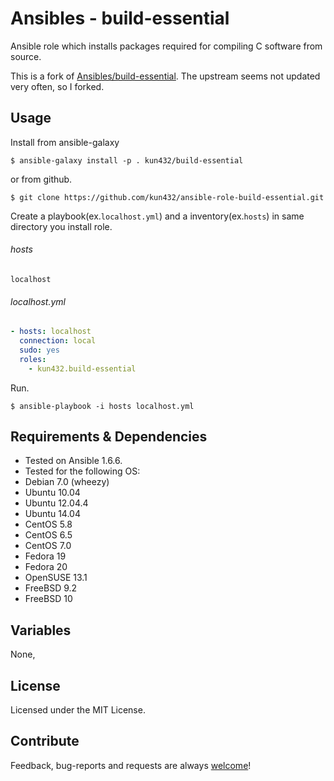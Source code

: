 Ansibles - build-essential
========

Ansible role which installs packages required for compiling C software from source.

This is a fork of [Ansibles/build-essential](https://github.com/Ansibles/build-essential). The upstream seems not updated very often, so I forked.

## Usage

Install from ansible-galaxy

```shell
$ ansible-galaxy install -p . kun432/build-essential
```
or from github.

```shell
$ git clone https://github.com/kun432/ansible-role-build-essential.git
```

Create a playbook(ex.`localhost.yml`) and a inventory(ex.`hosts`) in same directory you install role.

###### hosts
```
localhost
```
 
###### localhost.yml
```yml
- hosts: localhost
  connection: local
  sudo: yes
  roles:
    - kun432.build-essential
```
Run.
```shell
$ ansible-playbook -i hosts localhost.yml
```

## Requirements & Dependencies

- Tested on Ansible 1.6.6.
- Tested for the following OS:
 - Debian 7.0 (wheezy)
 - Ubuntu 10.04
 - Ubuntu 12.04.4
 - Ubuntu 14.04
 - CentOS 5.8
 - CentOS 6.5
 - CentOS 7.0
 - Fedora 19
 - Fedora 20
 - OpenSUSE 13.1
 - FreeBSD 9.2
 - FreeBSD 10

## Variables

None,

## License

Licensed under the MIT License.

## Contribute

Feedback, bug-reports and requests are always [welcome](https://github.com/kun432/ansible-role-build-essential/issues)!

